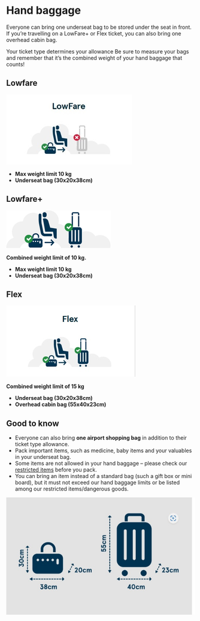 # Hand baggage

Everyone can bring one underseat bag to be stored under the seat in front. If you’re travelling on a LowFare+ or Flex ticket, you can also bring one overhead cabin bag.

Your ticket type determines your allowance
Be sure to measure your bags and remember that it’s the combined weight of your hand baggage that counts!


## Lowfare

![low Fare](../.././assets/images/lowfare.jpg)

- **Max weight limit 10 kg** 
- **Underseat bag (30x20x38cm)** 

## Lowfare+

![low Fare+](../.././assets/images/lowfare+.jpg)

**Combined weight limit of 10 kg.**

- **Max weight limit 10 kg** 
- **Underseat bag (30x20x38cm)** 

## Flex

![Flex](../.././assets/images/flex.jpg)

**Combined weight limit of 15 kg**

- **Underseat bag (30x20x38cm)** 
- **Overhead cabin bag (55x40x23cm)** 

## Good to know

- Everyone can also bring **one airport shopping bag** in addition to their ticket type allowance.
- Pack important items, such as medicine, baby items and your valuables in your underseat bag.
- Some items are not allowed in your hand baggage – please check our [restricted items]() before you pack.
- You can bring an item instead of a standard bag (such a gift box or mini board), but it must not exceed our hand baggage limits or be listed among our restricted items/dangerous goods.


![good to know](../.././assets/images/baggage.jpg)







